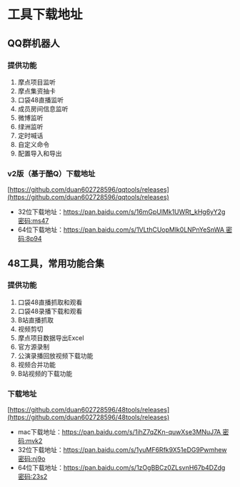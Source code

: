 # 工具下载地址

## QQ群机器人
### 提供功能
1. 摩点项目监听
2. 摩点集资抽卡
3. 口袋48直播监听
4. 成员房间信息监听
5. 微博监听
6. 绿洲监听
7. 定时喊话
8. 自定义命令   
9. 配置导入和导出
### v2版（基于酷Q）下载地址
[https://github.com/duan602728596/qqtools/releases](https://github.com/duan602728596/qqtools/releases)   
* 32位下载地址：[https://pan.baidu.com/s/16mGpUlMk1UWRt_kHg6yY2g  密码:ms47](https://pan.baidu.com/s/16mGpUlMk1UWRt_kHg6yY2g)
* 64位下载地址：[https://pan.baidu.com/s/1VLthCUopMlk0LNPnYeSnWA  密码:8p94](https://pan.baidu.com/s/1VLthCUopMlk0LNPnYeSnWA)

## 48工具，常用功能合集
### 提供功能
1. 口袋48直播抓取和观看   
2. 口袋48录播下载和观看   
3. B站直播抓取   
4. 视频剪切   
5. 摩点项目数据导出Excel   
6. 官方源录制   
7. 公演录播回放视频下载功能   
8. 视频合并功能   
9. B站视频的下载功能
### 下载地址
[https://github.com/duan602728596/48tools/releases](https://github.com/duan602728596/48tools/releases)
* mac下载地址：[https://pan.baidu.com/s/1ihZ7qZKn-quwXse3MNuJ7A  密码:mvk2](https://pan.baidu.com/s/1ihZ7qZKn-quwXse3MNuJ7A)
* 32位下载地址：[https://pan.baidu.com/s/1yuMF6Rfk9X51eDG9Pwmhew  密码:nj9o](https://pan.baidu.com/s/1yuMF6Rfk9X51eDG9Pwmhew)
* 64位下载地址：[https://pan.baidu.com/s/1zOgBBCz0ZLsvnH67b4DZdg  密码:23s2](https://pan.baidu.com/s/1zOgBBCz0ZLsvnH67b4DZdg)
